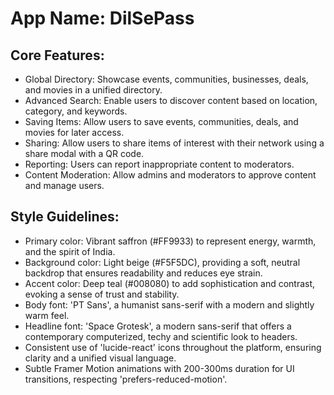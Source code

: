# **App Name**: DilSePass

## Core Features:

- Global Directory: Showcase events, communities, businesses, deals, and movies in a unified directory.
- Advanced Search: Enable users to discover content based on location, category, and keywords.
- Saving Items: Allow users to save events, communities, deals, and movies for later access.
- Sharing: Allow users to share items of interest with their network using a share modal with a QR code.
- Reporting: Users can report inappropriate content to moderators.
- Content Moderation: Allow admins and moderators to approve content and manage users.

## Style Guidelines:

- Primary color: Vibrant saffron (#FF9933) to represent energy, warmth, and the spirit of India.
- Background color: Light beige (#F5F5DC), providing a soft, neutral backdrop that ensures readability and reduces eye strain.
- Accent color: Deep teal (#008080) to add sophistication and contrast, evoking a sense of trust and stability.
- Body font: 'PT Sans', a humanist sans-serif with a modern and slightly warm feel.
- Headline font: 'Space Grotesk', a modern sans-serif that offers a contemporary computerized, techy and scientific look to headers.
- Consistent use of 'lucide-react' icons throughout the platform, ensuring clarity and a unified visual language.
- Subtle Framer Motion animations with 200-300ms duration for UI transitions, respecting 'prefers-reduced-motion'.